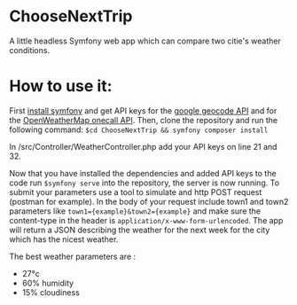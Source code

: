# ChooseNextTrip
A little headless Symfony web app which can compare two citie's weather conditions.

# How to use it:
First [install symfony](https://symfony.com/doc/4.2/setup.html#installing-symfony) and get API keys for the [google geocode API](https://developers.google.com/maps/documentation/geocoding/start) and for the [OpenWeatherMap onecall API](https://openweathermap.org/api/one-call-api?gclid=EAIaIQobChMIoOXN1Mqa6wIVBZ3VCh0GYwtDEAAYASAAEgJfP_D_BwE).
Then, clone the repository and run the following command: `$cd ChooseNextTrip && symfony composer install`

In /src/Controller/WeatherController.php add your API keys on line 21 and 32.

Now that you have installed the dependencies and added API keys to the code run `$symfony serve` into the repository, the server is now running.
To submit your parameters use a tool to simulate and http POST request (postman for example).
In the body of your request include town1 and town2 parameters like `town1={example}&town2={example}` and make sure the content-type in the header is `application/x-www-form-urlencoded`.
The app will return a JSON describing the weather for the next week for the city which has the nicest weather.

The best weather parameters are :
- 27°c
- 60% humidity
- 15% cloudiness
